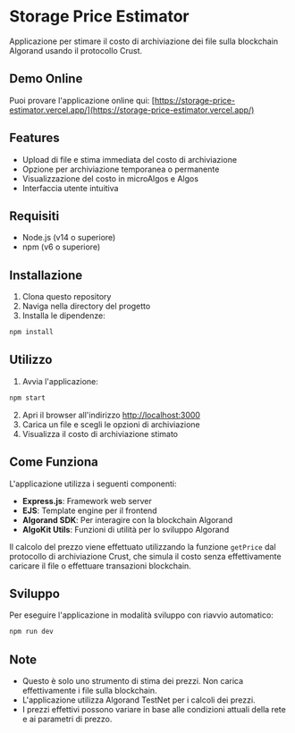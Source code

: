 # Storage Price Estimator

Applicazione per stimare il costo di archiviazione dei file sulla blockchain Algorand usando il protocollo Crust.

## Demo Online

Puoi provare l'applicazione online qui: [https://storage-price-estimator.vercel.app/](https://storage-price-estimator.vercel.app/)

## Features

- Upload di file e stima immediata del costo di archiviazione
- Opzione per archiviazione temporanea o permanente
- Visualizzazione del costo in microAlgos e Algos
- Interfaccia utente intuitiva

## Requisiti

- Node.js (v14 o superiore)
- npm (v6 o superiore)

## Installazione

1. Clona questo repository
2. Naviga nella directory del progetto
3. Installa le dipendenze:

```bash
npm install
```

## Utilizzo

1. Avvia l'applicazione:

```bash
npm start
```

2. Apri il browser all'indirizzo [http://localhost:3000](http://localhost:3000)
3. Carica un file e scegli le opzioni di archiviazione
4. Visualizza il costo di archiviazione stimato

## Come Funziona

L'applicazione utilizza i seguenti componenti:

- **Express.js**: Framework web server
- **EJS**: Template engine per il frontend
- **Algorand SDK**: Per interagire con la blockchain Algorand
- **AlgoKit Utils**: Funzioni di utilità per lo sviluppo Algorand

Il calcolo del prezzo viene effettuato utilizzando la funzione `getPrice` dal protocollo di archiviazione Crust, che simula il costo senza effettivamente caricare il file o effettuare transazioni blockchain.

## Sviluppo

Per eseguire l'applicazione in modalità sviluppo con riavvio automatico:

```bash
npm run dev
```

## Note

- Questo è solo uno strumento di stima dei prezzi. Non carica effettivamente i file sulla blockchain.
- L'applicazione utilizza Algorand TestNet per i calcoli dei prezzi.
- I prezzi effettivi possono variare in base alle condizioni attuali della rete e ai parametri di prezzo. 